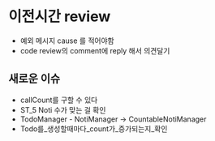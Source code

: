 # 이전시간 review
- 예외 메시지 cause 를 적어야함 
- code review의 comment에 reply 해서 의견달기

## 새로운 이슈
- callCount를 구할 수 있다
- ST_5 Noti 수가 맞는 걸 확인
- TodoManager - NotiManager -> CountableNotiManager
- Todo를_생성할때마다_count가_증가되는지_확인